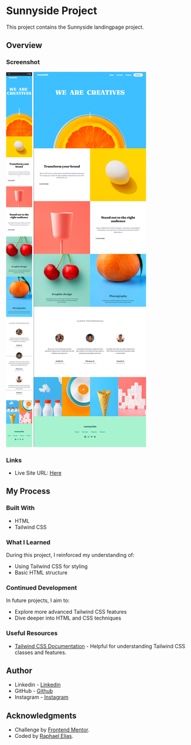# Sunnyside Project

This project contains the Sunnyside landingpage project.

## Overview

### Screenshot

![Mobile Preview](src/design/mobile-preview.png)
![Desktop Preview](src/design/desktop-preview.png)

### Links

- Live Site URL: [Here](https://raphaelelias-product-preview-card.netlify.com)

## My Process

### Built With

- HTML
- Tailwind CSS

### What I Learned

During this project, I reinforced my understanding of:

- Using Tailwind CSS for styling
- Basic HTML structure

### Continued Development

In future projects, I aim to:

- Explore more advanced Tailwind CSS features
- Dive deeper into HTML and CSS techniques

### Useful Resources

- [Tailwind CSS Documentation](https://tailwindcss.com/docs) - Helpful for understanding Tailwind CSS classes and features.

## Author

- Linkedin - [Linkedin](https://www.linkedin.com/in/raphaeleliass)
- GitHub - [Github](https://www.github.com/raphaeleliass)
- Instagram - [Instagram](https://www.instagram.com/raphaeleliass)

## Acknowledgments

- Challenge by [Frontend Mentor](https://www.frontendmentor.io?ref=challenge).
- Coded by [Raphael Elias](https://www.github.com/raphaeleliass).
